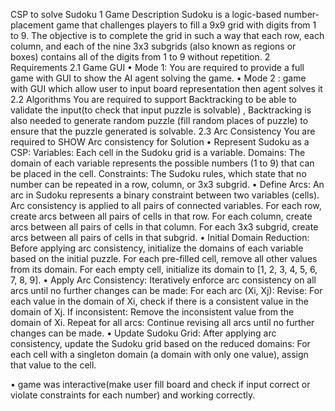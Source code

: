 CSP to solve Sudoku
1 Game Description
Sudoku is a logic-based number-placement game that challenges players to fill a 9x9 grid with
digits from 1 to 9. The objective is to complete the grid in such a way that each row, each
column, and each of the nine 3x3 subgrids (also known as regions or boxes) contains all of the
digits from 1 to 9 without repetition.
2 Requirements
2.1 Game GUI
• Mode 1: You are required to provide a full game with GUI to show the AI agent solving
the game.
• Mode 2 : game with GUI which allow user to input board representation then agent solves
it
2.2 Algorithms
You are required to support Backtracking to be able to validate the input(to check that input
puzzle is solvable) , Backtracking is also needed to generate random puzzle (fill random places
of puzzle) to ensure that the puzzle generated is solvable.
2.3 Arc Consistency
You are required to SHOW Arc consistency for Solution
• Represent Sudoku as a CSP: Variables: Each cell in the Sudoku grid is a variable. Domains: The domain of each variable represents the possible numbers (1 to 9) that can be
placed in the cell. Constraints: The Sudoku rules, which state that no number can be
repeated in a row, column, or 3x3 subgrid.
• Define Arcs: An arc in Sudoku represents a binary constraint between two variables
(cells). Arc consistency is applied to all pairs of connected variables.
For each row, create arcs between all pairs of cells in that row. For each column, create
arcs between all pairs of cells in that column. For each 3x3 subgrid, create arcs between
all pairs of cells in that subgrid.
• Initial Domain Reduction: Before applying arc consistency, initialize the domains of each
variable based on the initial puzzle.
For each pre-filled cell, remove all other values from its domain. For each empty cell,
initialize its domain to [1, 2, 3, 4, 5, 6, 7, 8, 9].
• Apply Arc Consistency: Iteratively enforce arc consistency on all arcs until no further
changes can be made:
For each arc (Xi, Xj): Revise: For each value in the domain of Xi, check if there is a
consistent value in the domain of Xj. If inconsistent: Remove the inconsistent value from
the domain of Xi. Repeat for all arcs: Continue revising all arcs until no further changes
can be made.
• Update Sudoku Grid: After applying arc consistency, update the Sudoku grid based on
the reduced domains:
For each cell with a singleton domain (a domain with only one value), assign that value
to the cell.

•  game was interactive(make user fill board and check if input
correct or violate constraints for each number) and working correctly.
